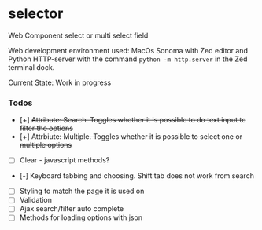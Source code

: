 # selector
Web Component select or multi select field

Web development environment used: MacOs Sonoma with Zed editor and Python HTTP-server with the command `python -m http.server` in the Zed terminal dock.

Current State: Work in progress

### Todos
- [+] ~~Attribute: Search. Toggles whether it is possible to do text input to filter the options~~
- [+] ~~Attrbiute: Multiple. Toggles whether it is possible to select one or multiple options~~
- [ ] Clear - javascript methods?
- [-] Keyboard tabbing and choosing. Shift tab does not work from search
- [ ] Styling to match the page it is used on
- [ ] Validation
- [ ] Ajax search/filter auto complete
- [ ] Methods for loading options with json
